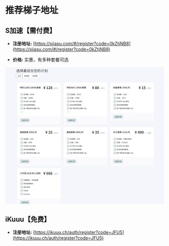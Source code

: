 # 推荐梯子地址

## S加速【需付费】 
- **注册地址:** [https://sjiasu.com/#/register?code=0kZtjNB8](https://sjiasu.com/#/register?code=0kZtjNB8)

- **价格:** 实惠，有多种套餐可选


![S加速首页截图](./images/sjiasu.png)

## iKuuu【免费】 
- **注册地址:** [https://ikuuu.ch/auth/register?code=JFU5](https://ikuuu.ch/auth/register?code=JFU5)
